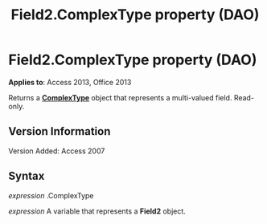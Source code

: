 ﻿---
title: Field2.ComplexType property (DAO)
TOCTitle: ComplexType Property
ms:assetid: 9b4ebabf-22de-0ab8-73ea-10c496eedf97
ms:mtpsurl: https://msdn.microsoft.com/library/Ff198034(v=office.15)
ms:contentKeyID: 48546568
ms.date: 09/18/2015
mtps_version: v=office.15
f1_keywords:
- dao360.chm1101189
f1_categories:
- Office.Version=v15
---

# Field2.ComplexType property (DAO)


**Applies to**: Access 2013, Office 2013

Returns a **[ComplexType](complextype-object-dao.md)** object that represents a multi-valued field. Read-only.

## Version Information

Version Added: Access 2007

## Syntax

*expression* .ComplexType

*expression* A variable that represents a **Field2** object.

